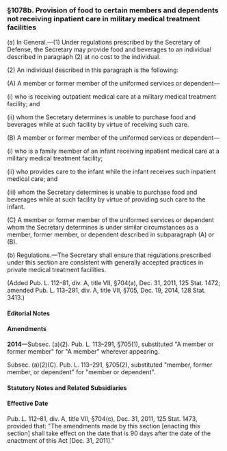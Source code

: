### §1078b. Provision of food to certain members and dependents not receiving inpatient care in military medical treatment facilities ###

(a) In General.—(1) Under regulations prescribed by the Secretary of Defense, the Secretary may provide food and beverages to an individual described in paragraph (2) at no cost to the individual.

(2) An individual described in this paragraph is the following:

(A) A member or former member of the uniformed services or dependent—

(i) who is receiving outpatient medical care at a military medical treatment facility; and

(ii) whom the Secretary determines is unable to purchase food and beverages while at such facility by virtue of receiving such care.

(B) A member or former member of the uniformed services or dependent—

(i) who is a family member of an infant receiving inpatient medical care at a military medical treatment facility;

(ii) who provides care to the infant while the infant receives such inpatient medical care; and

(iii) whom the Secretary determines is unable to purchase food and beverages while at such facility by virtue of providing such care to the infant.

(C) A member or former member of the uniformed services or dependent whom the Secretary determines is under similar circumstances as a member, former member, or dependent described in subparagraph (A) or (B).

(b) Regulations.—The Secretary shall ensure that regulations prescribed under this section are consistent with generally accepted practices in private medical treatment facilities.

(Added Pub. L. 112–81, div. A, title VII, §704(a), Dec. 31, 2011, 125 Stat. 1472; amended Pub. L. 113–291, div. A, title VII, §705, Dec. 19, 2014, 128 Stat. 3413.)

#### **Editorial Notes** ####

#### Amendments ####

**2014**—Subsec. (a)(2). Pub. L. 113–291, §705(1), substituted "A member or former member" for "A member" wherever appearing.

Subsec. (a)(2)(C). Pub. L. 113–291, §705(2), substituted "member, former member, or dependent" for "member or dependent".

#### **Statutory Notes and Related Subsidiaries** ####

#### Effective Date ####

Pub. L. 112–81, div. A, title VII, §704(c), Dec. 31, 2011, 125 Stat. 1473, provided that: "The amendments made by this section [enacting this section] shall take effect on the date that is 90 days after the date of the enactment of this Act [Dec. 31, 2011]."